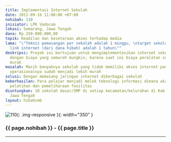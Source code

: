 ```yaml
---
title: Implementasi Internet Sekolah
date: 2011-09-16 11:08:00 +07:00
nohibah: 110
inisiator: LPK Vadocom
lokasi: Semarang, Jawa Tengah
dana: Rp 250.000.000,00
topik: Keadilan dan kesetaraan akses terhadap media
lama: "\"Teknis pemasangan per sekolah adalah 1 minggu, \ntarget sekolah-sekolah mendapat
  link internet (dari dana hibah) adalah 1 tahun\""
deskripsi: Proyek ini bertujuan untuk mengimplementasikan internet sekolah tetapi
  dengan biaya yang semurah mungkin, karena saat ini biaya peralatan sudah jauh lebih
  murah
masalah: Masih banyaknya sekolah yang tidak memiliki akses internet padahal biaya
  operasionalnya sudah menjadi lebih murah
solusi: Dengan memasang jaringan internet diberbagai sekolah
keberhasilan: Para pelajar menjadi melek teknologi informasi dimana akan terus dilakukan
  pelatihan dan pemeliharaan fasilitas
diuntungkan: 10 sekolah dasar/SMP di setiap kecamatan/kelurahan di Kab. Semarang,
  Jawa Tengah
layout: hibahcmb
---
```


![110](/static/img/hibahcmb/110.png){: .img-responsive }{: width="350" }

### {{ page.nohibah }} - {{ page.title }}

---
